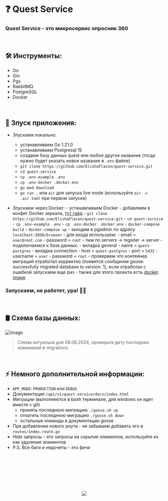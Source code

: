 <h1> 
    ❓ Quest Service 
</h1>

<h3>
    Quest Service - это микросервис опросник 360
</h3>

</br>

<h2>
    🛠️ Инструменты:
</h2>

- Go
- Gin
- Pgx
- RabbitMQ
- PostgreSQL
- Docker

</br>

<h2>
    🚀 Зпуск приложения:
</h2>

- Зпускаем локально:

  - устанавливаем Go 1.21.0
  - устанавливаем Postgresql 15
  - создаем базу данных quest или любое другое название (тогда нужно будет указать новое название в `.env` файле)
  - `git clone https://github.com/ElishaFlacon/quest-service.git`
  - `cd quest-service`
  - `cp .env-example .env`
  - `cp .env-docker .docker.env`
  - `go mod download`
  - `go run .` или `air` для запуска live mode (используйте `air -c .air.toml` при первом запуске)

- Зпускаем через Docker: - устанавливаем Docker - добавляем в конфиг Docker зеркала, <a href="https://dockerhub.timeweb.cloud/">тут гайд</a> - `git clone https://github.com/ElishaFlacon/quest-service.git` - `cd quest-service` - `cp .env-example .env` - `cp .env-docker .docker.env` - `docker-compose build` - `docker-compose up` - заходим в pgadmin по адресу `localhost:5050/browser` - для входа используем: - email = `user@root.com` - password = `root` - пкм по servers -> register -> server - подключаемся к базе данных: - вкладка general - name = `quest-postgres` - вкладка connection - host = `quest-postgres` - port = `5432` - username = `user` - password = `root` - проверяем что контейнер миграций отработал корректно (появится сообщение goose: successfully migrated database to version: 1), если отработал с ошибкой запускаем еще раз - также для этого проекта есть <a href="https://hub.docker.com/r/elishaflacon/quest-service">docker image</a>
<h3>
    Запускаем, не работет, ура! 🗿🚬
</h3>

</br>

<h2>
    🛢️ Схема базы данных:
</h2>

![image](https://github.com/ElishaFlacon/quest-service/assets/83610362/409a4f6d-e4db-46ca-b7e9-2dba0ef03711)

> Схема актуальна для 06.06.2024, проверьте дату последних изменений в migrations

</br>

<h2>
    ⚡ Немного дополнительной информации:
</h2>

- `APP_MODE`: `PRODUCTION` или `DEBUG`
- Документация `/api/v1/quest-service/docs/index.html`
- Миграции (выполняются в bash терминале, для windows он идет вместе с git)
  - принять последнюю миграцию `./goose.sh up`
  - откатить последнюю миграцию `./goose.sh down`
  - остальные команды в документации goose
- При добавлении нового роута - не забываем добавить его в `routes/index.route.go`
- Hide запросы - это запросы на скрытие элементов, используйте их как удаление элементов
- P.S. Все баги и недочеты - это фичи

<br/>
<br/>
<br/>
<br/>
<br/>
<br/>

<p align="center">
    <img src="https://capsule-render.vercel.app/api?type=waving&color=d179b8&height=64&section=footer"/>
</p>
